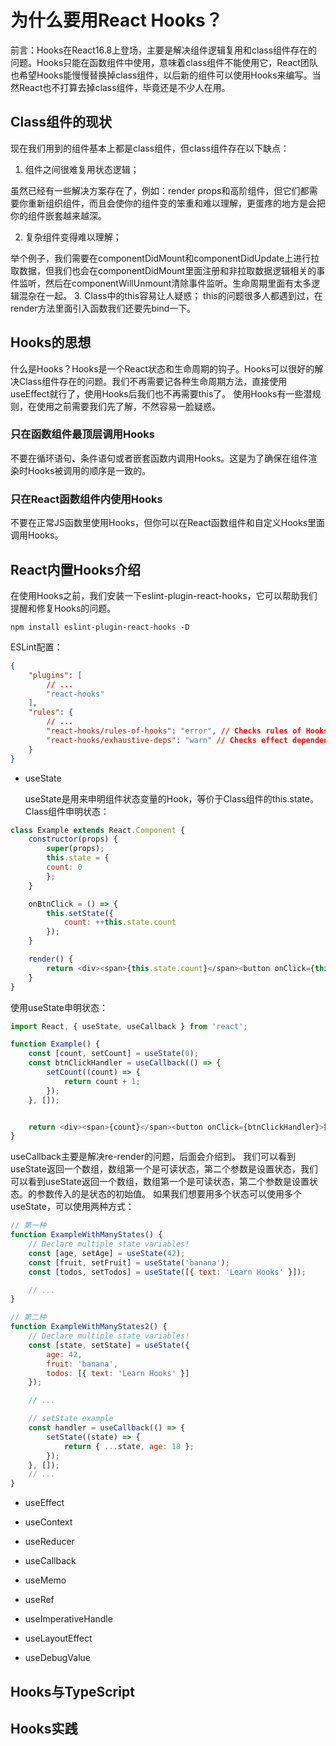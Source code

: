 # 为什么要用React Hooks？

前言：Hooks在React16.8上登场，主要是解决组件逻辑复用和class组件存在的问题。Hooks只能在函数组件中使用，意味着class组件不能使用它，React团队也希望Hooks能慢慢替换掉class组件，以后新的组件可以使用Hooks来编写。当然React也不打算去掉class组件，毕竟还是不少人在用。

## Class组件的现状

现在我们用到的组件基本上都是class组件，但class组件存在以下缺点：

 1. 组件之间很难复用状态逻辑；

   虽然已经有一些解决方案存在了，例如：render props和高阶组件，但它们都需要你重新组织组件，而且会使你的组件变的笨重和难以理解，更蛋疼的地方是会把你的组件嵌套越来越深。

 2. 复杂组件变得难以理解；

   举个例子，我们需要在componentDidMount和componentDidUpdate上进行拉取数据，但我们也会在componentDidMount里面注册和非拉取数据逻辑相关的事件监听，然后在componentWillUnmount清除事件监听。生命周期里面有太多逻辑混杂在一起。
 3. Class中的this容易让人疑惑；
   this的问题很多人都遇到过，在render方法里面引入函数我们还要先bind一下。

## Hooks的思想

什么是Hooks？Hooks是一个React状态和生命周期的钩子。Hooks可以很好的解决Class组件存在的问题。我们不再需要记各种生命周期方法，直接使用useEffect就行了，使用Hooks后我们也不再需要this了。
使用Hooks有一些潜规则，在使用之前需要我们先了解，不然容易一脸疑惑。

### 只在函数组件最顶层调用Hooks

不要在循环语句、条件语句或者嵌套函数内调用Hooks。这是为了确保在组件渲染时Hooks被调用的顺序是一致的。

### 只在React函数组件内使用Hooks

不要在正常JS函数里使用Hooks，但你可以在React函数组件和自定义Hooks里面调用Hooks。

## React内置Hooks介绍

在使用Hooks之前，我们安装一下eslint-plugin-react-hooks，它可以帮助我们提醒和修复Hooks的问题。

``` console
npm install eslint-plugin-react-hooks -D
```

ESLint配置：

``` json
{
    "plugins": [
        // ...
        "react-hooks"
    ],
    "rules": {
        // ...
        "react-hooks/rules-of-hooks": "error", // Checks rules of Hooks
        "react-hooks/exhaustive-deps": "warn" // Checks effect dependencies
    }
}
```

- useState

   useState是用来申明组件状态变量的Hook，等价于Class组件的this.state。
   Class组件申明状态：

``` javascript
class Example extends React.Component {
    constructor(props) {
        super(props);
        this.state = {
        count: 0
        };
    }

    onBtnClick = () => {
        this.setState({
            count: ++this.state.count
        });
    }

    render() {
        return <div><span>{this.state.count}</span><button onClick={this.onBtnClick}>按钮</button></div>;
    }
}
```

   使用useState申明状态：

``` javascript
import React, { useState, useCallback } from 'react';

function Example() {
    const [count, setCount] = useState(0);
    const btnClickHandler = useCallback(() => {
        setCount((count) => {
            return count + 1;
        });
    }, []);


    return <div><span>{count}</span><button onClick={btnClickHandler}>按钮</button></div>
}
```

useCallback主要是解决re-render的问题，后面会介绍到。
我们可以看到useState返回一个数组，数组第一个是可读状态，第二个参数是设置状态，我们可以看到useState返回一个数组，数组第一个是可读状态，第二个参数是设置状态。的参数传入的是状态的初始值。
如果我们想要用多个状态可以使用多个useState，可以使用两种方式：

``` javascript
// 第一种
function ExampleWithManyStates() {
    // Declare multiple state variables!
    const [age, setAge] = useState(42);
    const [fruit, setFruit] = useState('banana');
    const [todos, setTodos] = useState([{ text: 'Learn Hooks' }]);

    // ...
}

// 第二种
function ExampleWithManyStates2() {
    // Declare multiple state variables!
    const [state, setState] = useState({
        age: 42,
        fruit: 'banana',
        todos: [{ text: 'Learn Hooks' }]
    });

    // ...

    // setState example
    const handler = useCallback(() => {
        setState((state) => {
            return { ...state, age: 18 };
        });
    }, []);
    // ...
}
```

- useEffect

- useContext

- useReducer

- useCallback

- useMemo

- useRef

- useImperativeHandle

- useLayoutEffect

- useDebugValue

## Hooks与TypeScript

## Hooks实践
